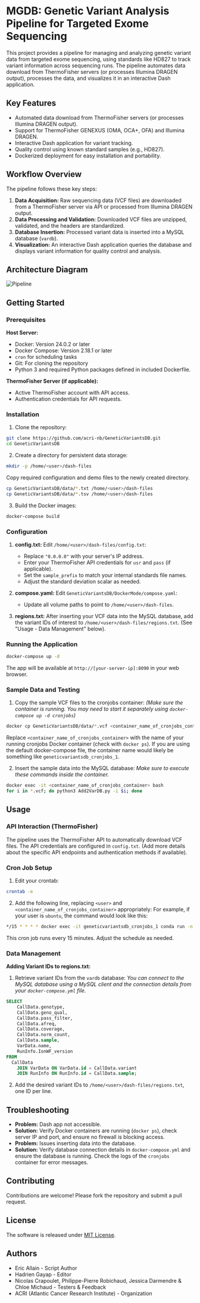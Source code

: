 # MGDB: Genetic Variant Analysis Pipeline for Targeted Exome Sequencing

This project provides a pipeline for managing and analyzing genetic variant data from targeted exome sequencing, using standards like HD827 to track variant information across sequencing runs. The pipeline automates data download from ThermoFisher servers (or processes Illumina DRAGEN output), processes the data, and visualizes it in an interactive Dash application.

## Key Features

* Automated data download from ThermoFisher servers (or processes Illumina DRAGEN output).
* Support for ThermoFisher GENEXUS (OMA, OCA+, OFA) and Illumina DRAGEN.
* Interactive Dash application for variant tracking.
* Quality control using known standard samples (e.g., HD827).
* Dockerized deployment for easy installation and portability.

## Workflow Overview

The pipeline follows these key steps:

1. **Data Acquisition:** Raw sequencing data (VCF files) are downloaded from a ThermoFisher server via API or processed from Illumina DRAGEN output.
2. **Data Processing and Validation:** Downloaded VCF files are unzipped, validated, and the headers are standardized.
3. **Database Insertion:** Processed variant data is inserted into a MySQL database (`vardb`).
4. **Visualization:** An interactive Dash application queries the database and displays variant information for quality control and analysis.

## Architecture Diagram

![Pipeline](Pipeline_VarDB.jpg)


## Getting Started

### Prerequisites

**Host Server:**

* Docker: Version 24.0.2 or later
* Docker Compose: Version 2.18.1 or later
* `cron` for scheduling tasks
* Git: For cloning the repository
* Python 3 and required Python packages defined in included Dockerfile.

**ThermoFisher Server (if applicable):**

* Active ThermoFisher account with API access.
* Authentication credentials for API requests.


### Installation

1. Clone the repository:

```bash
git clone https://github.com/acri-nb/GeneticVariantsDB.git
cd GeneticVariantsDB
```

2. Create a directory for persistent data storage:

```bash
mkdir -p /home/<user>/dash-files
```
Copy required configuration and demo files to the newly created directory.

```bash
cp GeneticVariantsDB/data/*.txt /home/<user>/dash-files
cp GeneticVariantsDB/data/*.tsv /home/<user>/dash-files
```
3. Build the Docker images:

```bash
docker-compose build
```

### Configuration

1. **config.txt:**  Edit `/home/<user>/dash-files/config.txt`:
    * Replace `"0.0.0.0"` with your server's IP address.
    * Enter your ThermoFisher API credentials for `usr` and `pass` (if applicable).
    * Set the `sample_prefix` to match your internal standards file names.
    * Adjust the standard deviation scalar as needed.

2. **compose.yaml:** Edit `GeneticVariantsDB/DockerMode/compose.yaml`:
    * Update all volume paths to point to `/home/<user>/dash-files`.

3. **regions.txt:** After inserting your VCF data into the MySQL database, add the variant IDs of interest to `/home/<user>/dash-files/regions.txt`. (See "Usage - Data Management" below).


### Running the Application

```bash
docker-compose up -d
```

The app will be available at `http://[your-server-ip]:8090` in your web browser.


### Sample Data and Testing

1. Copy the sample VCF files to the cronjobs container:  *(Make sure the container is running. You may need to start it separately using `docker-compose up -d cronjobs`)*

```bash
docker cp GeneticVariantsDB/data/*.vcf <container_name_of_cronjobs_container>:/app/
```
Replace `<container_name_of_cronjobs_container>` with the name of your running cronjobs Docker container (check with `docker ps`).  If you are using the default docker-compose file, the container name would likely be something like  `geneticvariantsdb_cronjobs_1`.

2. Insert the sample data into the MySQL database: *Make sure to execute these commands inside the container.*

```bash
docker exec -it <container_name_of_cronjobs_container> bash
for i in *.vcf; do python3 Add2VarDB.py -i $i; done
```


## Usage

### API Interaction (ThermoFisher)

The pipeline uses the ThermoFisher API to automatically download VCF files. The API credentials are configured in `config.txt`.  (Add more details about the specific API endpoints and authentication methods if available).

### Cron Job Setup

1. Edit your crontab:

```bash
crontab -e
```

2. Add the following line, replacing `<user>` and `<container_name_of_cronjobs_container>` appropriately: For example, if your user is `ubuntu`, the command would look like this:


```bash
*/15 * * * * docker exec -it geneticvariantsdb_cronjobs_1 conda run -n docker-base --no-capture-output python3 TFAPI_dwl.py
```

This cron job runs every 15 minutes. Adjust the schedule as needed.


### Data Management

**Adding Variant IDs to regions.txt:**

1. Retrieve variant IDs from the `vardb` database: *You can connect to the MySQL database using a MySQL client and the connection details from your `docker-compose.yml` file.*

```sql
SELECT   
    CallData.genotype,   
    CallData.geno_qual,   
    CallData.pass_filter,   
    CallData.afreq,   
    CallData.coverage,   
    CallData.norm_count,   
    CallData.sample,  
    VarData.name,  
    RunInfo.IonWF_version  
FROM   
  CallData   
    JOIN VarData ON VarData.id = CallData.variant  
    JOIN RunInfo ON RunInfo.id = CallData.sample;
```

2. Add the desired variant IDs to `/home/<user>/dash-files/regions.txt`, one ID per line.



## Troubleshooting

* **Problem:** Dash app not accessible.
* **Solution:** Verify Docker containers are running (`docker ps`), check server IP and port, and ensure no firewall is blocking access.
* **Problem:** Issues inserting data into the database.
* **Solution:** Verify database connection details in `docker-compose.yml` and ensure the database is running. Check the logs of the `cronjobs` container for error messages.

## Contributing

Contributions are welcome! Please fork the repository and submit a pull request.


## License

The software is released under [MIT License](LICENSE).


## Authors

* Eric Allain - Script Author
* Hadrien Gayap - Editor
* Nicolas Crapoulet, Philippe-Pierre Robichaud, Jessica Darmendre & Chloe Michaud - Testers & Feedback
* ACRI (Atlantic Cancer Research Institute) - Organization

